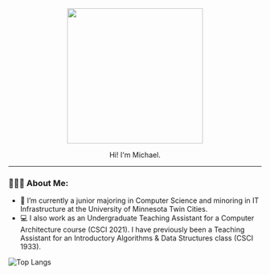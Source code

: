 <div id="header" align="center">
  <img src="https://media.giphy.com/media/9lyuDkgZJ4OBO/giphy.gif" width="270"/>
  <p>Hi! I'm Michael. </p>
</div>

---

### 👨🏾‍💻 About Me:
- :school: I’m currently a junior majoring in Computer Science and minoring in IT Infrastructure at the University of Minnesota Twin Cities.
- :computer: I also work as an Undergraduate Teaching Assistant for a Computer Architecture course (CSCI 2021). I have previously been a Teaching Assistant for an Introductory Algorithms & Data Structures class (CSCI 1933).

![Top Langs](https://github-readme-stats.vercel.app/api/top-langs/?username=mangara22&hide_progress=true)

<!---
---

### :hammer_and_wrench: Languages:
<div>
  <img src="https://github.com/devicons/devicon/blob/master/icons/python/python-original-wordmark.svg" title="Python" alt="Python" height="55" width="55"/>
  <img src="https://github.com/devicons/devicon/blob/master/icons/java/java-original-wordmark.svg" title="Java" alt="Java" height="55" width="55"/>
  <img src="https://github.com/devicons/devicon/blob/master/icons/c/c-original.svg" title="C" alt="C" height="55" width="55"/>
  <img src="https://github.com/devicons/devicon/blob/master/icons/html5/html5-plain-wordmark.svg" title="HTML" alt="HTML" height="55" width="55"/>
  <img src="https://github.com/devicons/devicon/blob/master/icons/css3/css3-plain-wordmark.svg" title="CSS" alt="CSS" height="55" width="55"/>
  <img src="https://github.com/devicons/devicon/blob/master/icons/ocaml/ocaml-original-wordmark.svg" title="OCaml" alt="OCaml" height="55" width="55"/>
</div>

---

### :desktop_computer: Tools and Frameworks:
<div>
  <img src="https://github.com/devicons/devicon/blob/master/icons/vscode/vscode-original.svg" title="VSCode" alt="VSCode" height="50" width="50"/>
  <img src="https://user-images.githubusercontent.com/25181517/192108890-200809d1-439c-4e23-90d3-b090cf9a4eea.png" title="IntelliJ" alt="IntelliJ" height="50" width="50"/>
  <img src="https://github.com/devicons/devicon/blob/master/icons/ubuntu/ubuntu-plain.svg" title="Ubuntu" alt="Ubuntu" height="55" width="55"/>
  <img src="https://github.com/devicons/devicon/blob/master/icons/unix/unix-original.svg" title="UNIX" alt="UNIX" height="55" width="55"/>
  <img src="https://github.com/devicons/devicon/blob/master/icons/pandas/pandas-original-wordmark.svg" title="pandas" alt="pandas" height="55" width="55"/>
</div>

mangara22/mangara22 is a ✨ special ✨ repository because its `README.md` (this file) appears on your GitHub profile.
You can click the Preview link to take a look at your changes.
--->
